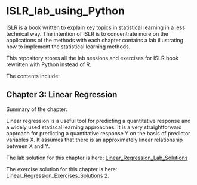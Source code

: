 # ISLR_lab_using_Python

ISLR is a book written to explain key topics in statistical learning in a less technical way. The intention of ISLR is to concentrate more on the applications of the methods with each chapter contains a lab illustrating how to implement the statistical learning methods.

This repository stores all the lab sessions and exercises for ISLR book rewritten with Python instead of R. 

The contents include: 

## Chapter 3: Linear Regression 

Summary of the chapter: 

Linear regression is a useful tool for predicting a quantitative response and a widely used statiscal learning approaches. It is a very straightforward approach for predicting a quantitative response Y on the basis of predictor variables X. It assumes that there is an approximately linear relationship between X and Y. 

The lab solution for this chapter is here: [Linear_Regression_Lab_Solutions](https://github.com/AiNguyen237/ISLR_lab_using_Python/blob/main/Linear_Regression/Linear_Regression_Exercise.ipynb)

The exercise solution for this chapter is here: [Linear_Regression_Exercises_Solutions](https://github.com/AiNguyen237/ISLR_lab_using_Python/blob/main/Linear_Regression/Linear_Regression_Lab_Session.ipynb)
2. 
